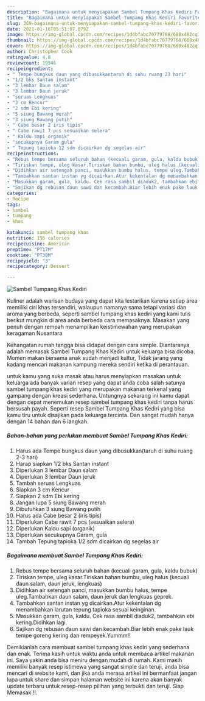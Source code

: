 ```yaml
---
description: "Bagaimana untuk menyiapakan Sambel Tumpang Khas Kediri Favorite"
title: "Bagaimana untuk menyiapakan Sambel Tumpang Khas Kediri Favorite"
slug: 369-bagaimana-untuk-menyiapakan-sambel-tumpang-khas-kediri-favorite
date: 2021-01-16T05:51:07.079Z
image: https://img-global.cpcdn.com/recipes/1d4bfabc70779768/680x482cq70/sambel-tumpang-khas-kediri-foto-resep-utama.jpg
thumbnail: https://img-global.cpcdn.com/recipes/1d4bfabc70779768/680x482cq70/sambel-tumpang-khas-kediri-foto-resep-utama.jpg
cover: https://img-global.cpcdn.com/recipes/1d4bfabc70779768/680x482cq70/sambel-tumpang-khas-kediri-foto-resep-utama.jpg
author: Christopher Cook
ratingvalue: 4.8
reviewcount: 19546
recipeingredient:
- " Tempe bungkus daun yang dibusukkantaruh di suhu ruang 23 hari"
- "1/2 bks Santan instant"
- "3 lembar Daun salam"
- "3 lembar Daun jeruk"
- "seruas Lengkuas"
- "3 cm Kencur"
- "2 sdm Ebi kering"
- "5 siung Bawang merah"
- "3 siung Bawang putih"
- " Cabe besar 2 iris tipis"
- " Cabe rawit 7 pcs sesuaikan selera"
- " Kaldu sapi organik"
- "secukupnya Garam gula"
- " Tepung tapioka 12 sdm dicairkan dg segelas air"
recipeinstructions:
- "Rebus tempe bersama seluruh bahan (kecuali garam, gula, kaldu bubuk)"
- "Tiriskan tempe, uleg kasar.Tiriskan bahan bumbu, uleg halus (kecuali daun salam, daun jeruk, lengkuas)"
- "Didihkan air setengah panci, masukkan bumbu halus, tempe uleg.Tambahkan daun salam, daun jeruk dan lengkuas geprek."
- "Tambahkan santan instan yg dicairkan.Atur kekentalan dg menambahkan larutan tepung tapioka sesuai keinginan."
- "Masukkan garam, gula, kaldu. Cek rasa sambil diaduk2, tambahkan ebi kering.Didihkan lagi."
- "Sajikan dg rebusan daun sawi dan kecambah.Biar lebih enak pake lauk tempe goreng kering dan rempeyek.Yummm!!"
categories:
- Recipe
tags:
- sambel
- tumpang
- khas

katakunci: sambel tumpang khas 
nutrition: 156 calories
recipecuisine: American
preptime: "PT17M"
cooktime: "PT38M"
recipeyield: "3"
recipecategory: Dessert

---
```



![Sambel Tumpang Khas Kediri](https://img-global.cpcdn.com/recipes/1d4bfabc70779768/680x482cq70/sambel-tumpang-khas-kediri-foto-resep-utama.jpg)

Kuliner adalah warisan budaya yang dapat kita lestarikan karena setiap area memiliki ciri khas tersendiri, walaupun namanya sama tetapi variasi dan aroma yang berbeda, seperti sambel tumpang khas kediri yang kami tulis berikut mungkin di area anda berbeda cara memasaknya. Masakan yang penuh dengan rempah menampilkan keistimewahan yang merupakan keragaman Nusantara

Kehangatan rumah tangga bisa didapat dengan cara simple. Diantaranya adalah memasak Sambel Tumpang Khas Kediri untuk keluarga bisa dicoba. Momen makan bersama anak sudah menjadi kultur, Tidak jarang yang kadang mencari makanan kampung mereka sendiri ketika di perantauan.



untuk kamu yang suka masak atau harus menyiapkan masakan untuk keluarga ada banyak varian resep yang dapat anda coba salah satunya sambel tumpang khas kediri yang merupakan makanan terkenal yang gampang dengan kreasi sederhana. Untungnya sekarang ini kamu dapat dengan cepat menemukan resep sambel tumpang khas kediri tanpa harus bersusah payah.
Seperti resep Sambel Tumpang Khas Kediri yang bisa kamu tiru untuk disajikan pada keluarga tercinta. Dan sangat mudah hanya dengan 14 bahan dan 6 langkah.


<!--inarticleads1-->

##### Bahan-bahan yang perlukan membuat Sambel Tumpang Khas Kediri:

1. Harus ada  Tempe bungkus daun yang dibusukkan(taruh di suhu ruang 2-3 hari)
1. Harap siapkan 1/2 bks Santan instant
1. Diperlukan 3 lembar Daun salam
1. Diperlukan 3 lembar Daun jeruk
1. Tambah seruas Lengkuas
1. Siapkan 3 cm Kencur
1. Siapkan 2 sdm Ebi kering
1. Jangan lupa 5 siung Bawang merah
1. Dibutuhkan 3 siung Bawang putih
1. Harus ada  Cabe besar 2 (iris tipis)
1. Diperlukan  Cabe rawit 7 pcs (sesuaikan selera)
1. Diperlukan  Kaldu sapi (organik)
1. Diperlukan secukupnya Garam, gula
1. Tambah  Tepung tapioka 1/2 sdm dicairkan dg segelas air




<!--inarticleads2-->

##### Bagaimana membuat  Sambel Tumpang Khas Kediri:

1. Rebus tempe bersama seluruh bahan (kecuali garam, gula, kaldu bubuk)
1. Tiriskan tempe, uleg kasar.Tiriskan bahan bumbu, uleg halus (kecuali daun salam, daun jeruk, lengkuas)
1. Didihkan air setengah panci, masukkan bumbu halus, tempe uleg.Tambahkan daun salam, daun jeruk dan lengkuas geprek.
1. Tambahkan santan instan yg dicairkan.Atur kekentalan dg menambahkan larutan tepung tapioka sesuai keinginan.
1. Masukkan garam, gula, kaldu. Cek rasa sambil diaduk2, tambahkan ebi kering.Didihkan lagi.
1. Sajikan dg rebusan daun sawi dan kecambah.Biar lebih enak pake lauk tempe goreng kering dan rempeyek.Yummm!!




Demikianlah cara membuat sambel tumpang khas kediri yang sederhana dan enak. Terima kasih untuk waktu anda untuk membaca artikel makanan ini. Saya yakin anda bisa meniru dengan mudah di rumah. Kami masih memiliki banyak resep istimewa yang sangat simple dan teruji, anda bisa mencari di website kami, dan jika anda merasa artikel ini bermanfaat jangan lupa untuk share dan simpan halaman website ini karena akan banyak update terbaru untuk resep-resep pilihan yang terbukti dan teruji. Siap Memasak !!. 
